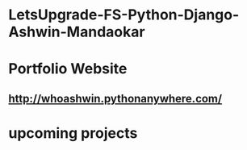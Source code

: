 # LetsUpgrade-FS-Python-Django-Ashwin-Mandaokar

# Portfolio Website

## http://whoashwin.pythonanywhere.com/

# upcoming projects
